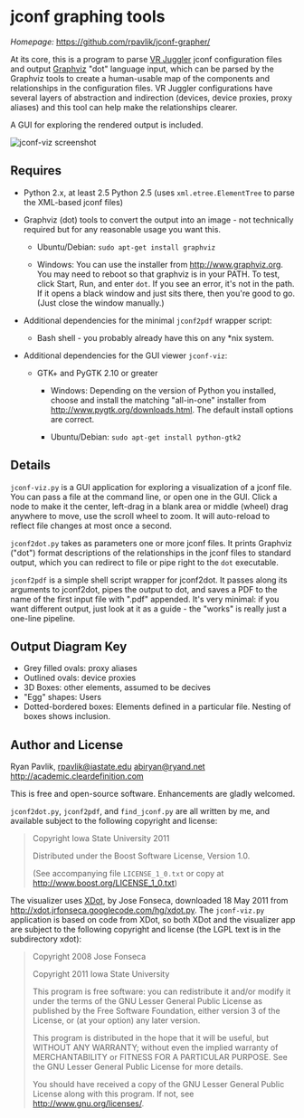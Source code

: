 jconf graphing tools
====================

*Homepage:* https://github.com/rpavlik/jconf-grapher/

At its core, this is a program to parse [VR Juggler][1] jconf
configuration files and output [Graphviz][2] "dot" language input, which
can be parsed by the Graphviz tools to create a human-usable map of the
components and relationships in the configuration files. VR Juggler
configurations have several layers of abstraction and indirection
(devices, device proxies, proxy aliases) and this tool can help make the
relationships clearer.

A GUI for exploring the rendered output is included.

![jconf-viz screenshot][4]

Requires
--------
* Python 2.x, at least 2.5 Python 2.5 (uses `xml.etree.ElementTree` to
	parse the XML-based jconf files)

* Graphviz (dot) tools to convert the output into an image - not
	technically required but for any reasonable usage you want this.

	* Ubuntu/Debian: `sudo apt-get install graphviz`

	* Windows: You can use the installer from <http://www.graphviz.org>.
		You may need to reboot so that graphviz is in your PATH. To
		test, click Start, Run, and enter `dot`. If you see an error,
		it's not in the path. If it opens a black window and just sits
		there, then you're good to go. (Just close the window manually.)

* Additional dependencies for the minimal `jconf2pdf` wrapper script:

	* Bash shell - you probably already have this on any *nix system.

* Additional dependencies for the GUI viewer `jconf-viz`:

	* GTK+ and PyGTK 2.10 or greater

		* Windows: Depending on the version of Python you installed,
			choose and install the matching "all-in-one" installer from
			<http://www.pygtk.org/downloads.html>. The default install
			options are correct.

		* Ubuntu/Debian: `sudo apt-get install python-gtk2`

Details
-------
`jconf-viz.py` is a GUI application for exploring a visualization of a
jconf file. You can pass a file at the command line, or open one in the
GUI. Click a node to make it the center, left-drag in a blank area or
middle (wheel) drag anywhere to move, use the scroll wheel to zoom. It
will auto-reload to reflect file changes at most once a second.

`jconf2dot.py` takes as parameters one or more jconf files. It prints
Graphviz ("dot") format descriptions of the relationships in the jconf
files to standard output, which you can redirect to file or pipe right
to the `dot` executable.

`jconf2pdf` is a simple shell script wrapper for jconf2dot. It passes
along its arguments to jconf2dot, pipes the output to dot, and saves a
PDF to the name of the first input file with ".pdf" appended. It's very
minimal: if you want different output, just look at it as a guide - the
"works" is really just a one-line pipeline.

Output Diagram Key
------------------

* Grey filled ovals: proxy aliases
* Outlined ovals: device proxies
* 3D Boxes: other elements, assumed to be decives
* "Egg" shapes: Users
* Dotted-bordered boxes: Elements defined in a particular file. Nesting
	of boxes shows inclusion.

Author and License
------------------
Ryan Pavlik, <rpavlik@iastate.edu> <abiryan@ryand.net>
<http://academic.cleardefinition.com>

This is free and open-source software. Enhancements are gladly welcomed.

`jconf2dot.py`, `jconf2pdf`, and `find_jconf.py` are all written by me,
and available subject to the following copyright and license:

> Copyright Iowa State University 2011
>
> Distributed under the Boost Software License, Version 1.0.
>
> (See accompanying file `LICENSE_1_0.txt` or copy at
> <http://www.boost.org/LICENSE_1_0.txt>)

The visualizer uses [XDot][3], by Jose Fonseca, downloaded 18 May 2011
from <http://xdot.jrfonseca.googlecode.com/hg/xdot.py>. The
`jconf-viz.py` application is based on code from XDot, so both XDot and
the visualizer app are subject to the following copyright and license
(the LGPL text is in the subdirectory xdot):

> Copyright 2008 Jose Fonseca
>
> Copyright 2011 Iowa State University
>
> This program is free software: you can redistribute it and/or modify it
> under the terms of the GNU Lesser General Public License as published
> by the Free Software Foundation, either version 3 of the License, or
> (at your option) any later version.
>
> This program is distributed in the hope that it will be useful,
> but WITHOUT ANY WARRANTY; without even the implied warranty of
> MERCHANTABILITY or FITNESS FOR A PARTICULAR PURPOSE.  See the
> GNU Lesser General Public License for more details.
>
> You should have received a copy of the GNU Lesser General Public License
> along with this program.  If not, see <http://www.gnu.org/licenses/>.



[1]: http://vrjuggler.googlecode.com/ "VR Juggler"
[2]: http://www.graphviz.org/ "Graphviz"
[3]: http://code.google.com/p/jrfonseca/wiki/XDot "XDot homepage"
[4]: https://github.com/rpavlik/jconf-grapher/raw/master/jconf-viz-screenshot.png "jconv-viz screenshot"
